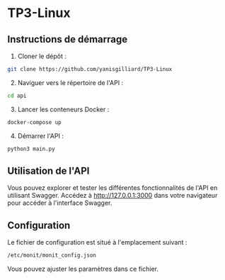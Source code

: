 # TP3-Linux

## Instructions de démarrage
1. Cloner le dépôt :
```bash
git clone https://github.com/yanisgilliard/TP3-Linux
```
2. Naviguer vers le répertoire de l'API :
```bash
cd api
```
3. Lancer les conteneurs Docker :
```bash
docker-compose up
```
4. Démarrer l'API :
```bash
python3 main.py
```

## Utilisation de l'API
Vous pouvez explorer et tester les différentes fonctionnalités de l'API en utilisant Swagger. Accédez à http://127.0.0.1:3000 dans votre navigateur pour accéder à l'interface Swagger.

## Configuration
Le fichier de configuration est situé à l'emplacement suivant :

```bash
/etc/monit/monit_config.json
```
Vous pouvez ajuster les paramètres dans ce fichier.
